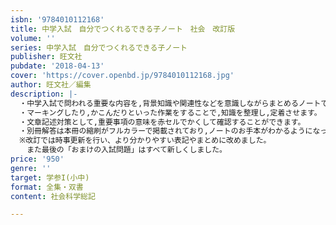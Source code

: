 ```yaml
---
isbn: '9784010112168'
title: 中学入試　自分でつくれるできる子ノート　社会　改訂版
volume: ''
series: 中学入試　自分でつくれるできる子ノート
publisher: 旺文社
pubdate: '2018-04-13'
cover: 'https://cover.openbd.jp/9784010112168.jpg'
author: 旺文社／編集
description: |-
  ・中学入試で問われる重要な内容を,背景知識や関連性などを意識しながらまとめるノートです。
  ・マーキングしたり,かこんだりといった作業をすることで,知識を整理し,定着させます。
  ・文章記述対策として,重要事項の意味を赤セルでかくして確認することができます。
  ・別冊解答は本冊の縮刷がフルカラーで掲載されており,ノートのお手本がわかるようになっています。
  ※改訂では時事更新を行い、より分かりやすい表記やまとめに改めました。
  　また最後の「おまけの入試問題」はすべて新しくしました。
price: '950'
genre: ''
target: 学参I(小中)
format: 全集・双書
content: 社会科学総記

---
```

